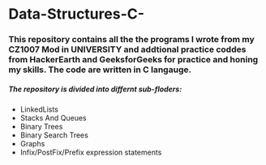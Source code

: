 # Data-Structures-C-
### This repository contains all the the programs I wrote from my CZ1007 Mod in UNIVERSITY and addtional practice coddes from HackerEarth and GeeksforGeeks for practice and honing my skills. The code are written in C langauge.
##### The repository is divided into differnt sub-floders:
* LinkedLists
* Stacks And Queues
* Binary Trees
* Binary Search Trees
* Graphs
* Infix/PostFix/Prefix expression statements
